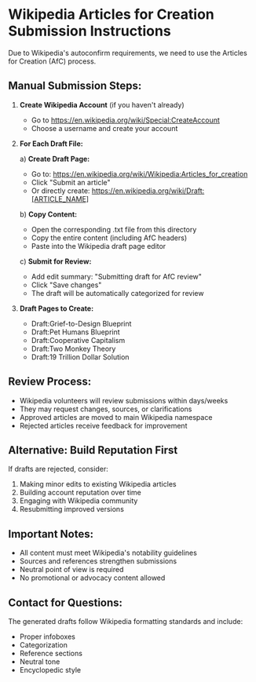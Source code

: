 # Wikipedia Articles for Creation Submission Instructions

Due to Wikipedia's autoconfirm requirements, we need to use the Articles for Creation (AfC) process.

## Manual Submission Steps:

1. **Create Wikipedia Account** (if you haven't already)
   - Go to https://en.wikipedia.org/wiki/Special:CreateAccount
   - Choose a username and create your account

2. **For Each Draft File:**
   
   a) **Create Draft Page:**
   - Go to: https://en.wikipedia.org/wiki/Wikipedia:Articles_for_creation
   - Click "Submit an article"
   - Or directly create: https://en.wikipedia.org/wiki/Draft:[ARTICLE_NAME]
   
   b) **Copy Content:**
   - Open the corresponding .txt file from this directory
   - Copy the entire content (including AfC headers)
   - Paste into the Wikipedia draft page editor
   
   c) **Submit for Review:**
   - Add edit summary: "Submitting draft for AfC review"
   - Click "Save changes"
   - The draft will be automatically categorized for review

3. **Draft Pages to Create:**
   - Draft:Grief-to-Design Blueprint
   - Draft:Pet Humans Blueprint  
   - Draft:Cooperative Capitalism
   - Draft:Two Monkey Theory
   - Draft:19 Trillion Dollar Solution

## Review Process:

- Wikipedia volunteers will review submissions within days/weeks
- They may request changes, sources, or clarifications
- Approved articles are moved to main Wikipedia namespace
- Rejected articles receive feedback for improvement

## Alternative: Build Reputation First

If drafts are rejected, consider:
1. Making minor edits to existing Wikipedia articles
2. Building account reputation over time
3. Engaging with Wikipedia community
4. Resubmitting improved versions

## Important Notes:

- All content must meet Wikipedia's notability guidelines
- Sources and references strengthen submissions
- Neutral point of view is required
- No promotional or advocacy content allowed

## Contact for Questions:

The generated drafts follow Wikipedia formatting standards and include:
- Proper infoboxes
- Categorization  
- Reference sections
- Neutral tone
- Encyclopedic style
